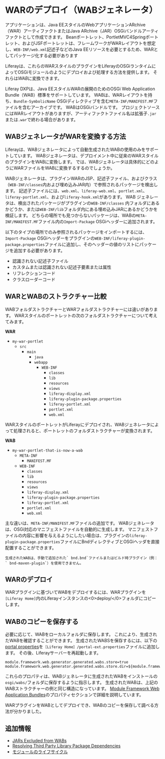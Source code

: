 # WARのデプロイ（WABジェネレータ）

アプリケーションは、Java EEスタイルのWebアプリケーションARchive（WAR）アーティファクトまたはJava ARchive（JAR）OSGiバンドルアーティファクトとして作成できます。 Beanポートレット、PortletMVC4Springポートレット、およびJSFポートレットは、フレームワークがWARレイアウトを想定し、`WEB-INF/web.xml`記述子などのJava EEリソースを必要とするため、WARとしてパッケージ化する必要があります

Liferayは、これらのWARスタイルのプラグインをLiferayのOSGiランタイムによってOSGiモジュールのようにデプロイおよび処理する方法を提供します。 それらは*WAB*に変換できます。

Liferay DXPは、Java EEスタイルWARの展開のためのOSGi Web Application Bundle（WAB）標準をサポートしています。 WABは、WARレイアウトを持ち、`Bundle-SymbolicName` OSGiディレクティブを含む`META-INF/MANIFEST.MF`ファイルを含むアーカイブです。 WABはOSGiバンドルです。 プロジェクトソースにはWARレイアウトがありますが、アーティファクトファイル名は拡張子`.jar`または`.war`で終わる場合があります。

## WABジェネレータがWARを変換する方法

Liferayは、WABジェネレータによって自動生成されたWABの使用のみをサポートしています。 WABジェネレータは、デプロイメント中に従来のWARスタイルのプラグインをWABに変換します。 では、WABジェネレータは具体的にどのようにWARファイルをWABに変換するするのでしょうか。

WABジェネレータは、プラグインWARのJSP、記述子ファイル、およびクラス（`WEB-INF/classes`内および埋め込みJAR内）で参照されるパッケージを検出します。 記述子ファイルには、`web.xml`、`liferay-web.xml`、`portlet.xml`、`liferay-portlet.xml`、および`liferay-hook.xml`があります。 WAB ジェネレータは、検出されたパッケージがプラグインの`WEB-INF/classes` 内フォルダにあるかどうか、または`WEB-INF/lib`フォルダ内にある埋め込みJARにあるかどうかを検証します。 どちらの場所でも見つからないパッケージは、WABの`META-INF/MANIFEST.MF`ファイル内の`Import-Package` OSGiヘッダーに追加されます。

以下のタイプの場所でのみ参照されるパッケージをインポートするには、`Import-Package` OSGiヘッダーをプラグインの`WEB-INF/liferay-plugin-package.properties`ファイルに追加し、そのヘッダーの値のリストにパッケージを追加する必要があります。

* 認識されない記述子ファイル
* カスタムまたは認識されない記述子要素または属性
* リフレクションコード
* クラスローダーコード

## WARとWABのストラクチャー比較

WABフォルダストラクチャーとWARフォルダストラクチャーには違いがあります。 WARスタイルのポートレットの次のフォルダストラクチャーについて考えてみます。

**WAR**

* `my-war-portlet`
    * `src`
        * `main`
            * `java`
            * `webapp`
                * `WEB-INF`
                    * `classes`
                    * `lib`
                    * `resources`
                    * `views`
                    * `liferay-display.xml`
                    * `liferay-plugin-package.properties`
                    * `liferay-portlet.xml`
                    * `portlet.xml`
                    * `web.xml`

WARスタイルのポートレットがLiferayにデプロイされ、WABジェネレータによって処理されると、ポートレットのフォルダストラクチャーが変換されます。

**WAB**

* `my-war-portlet-that-is-now-a-wab`
    * `META-INF`
        * `MANIFEST.MF`
    * `WEB-INF`
        * `classes`
        * `lib`
        * `resources`
        * `views`
        * `liferay-display.xml`
        * `liferay-plugin-package.properties`
        * `liferay-portlet.xml`
        * `portlet.xml`
        * `web.xml`

主な違いは、`META-INF/MANIFEST.MF`ファイルの追加です。 WABジェネレータは、OSGi対応のマニフェストファイルを自動的に生成します。 マニフェストファイルの内容に影響を与えるようにしたい場合は、プラグインの`liferay-plugin-package.properties`ファイルにBndディレクティブとOSGiヘッダを直接配置することができます。

```{note}
生成されたWABは、手動で追加された` bnd.bnd`ファイルまたはビルド時プラグイン（例：` bnd-maven-plugin`）を使用できません。
```

## WARのデプロイ

WARプラグインに基づいてWABをデプロイするには、WARプラグインを`[Liferay Home]`内のLiferayインスタンスの<0>deploy/</0>フォルダにコピーします。

## WABのコピーを保存する

必要に応じて、WABをローカルフォルダに保存します。 これにより、生成されたWABを確認することができます。 生成されたWABSを保存するには、以下の[portal properties](../../installation-and-upgrades/reference/portal-properties.md)を`［Liferay Home］/portal-ext.properties`ファイルに追加します。 その後、Liferayサーバーを再起動します。

```properties
module.framework.web.generator.generated.wabs.store=true
module.framework.web.generator.generated.wabs.store.dir=${module.framework.base.dir}/wabs
```

これらのプロパティは、WABジェネレータに生成されたWABをインストールの`osgi/wabs/`フォルダに保存するように指示します。 生成されたWABは、上記のWABストラクチャーの例と同じ構造になっています。 [Module Framework Web Application Bundles](https://learn.liferay.com/reference/latest/en/dxp/propertiesdoc/portal.properties.html#Module%20Framework%20Web%20Application%20Bundles)のプロパティセクションで詳細を説明しています。

WARプラグインをWABとしてデプロイでき、WABのコピーを保存して調べる方法が分かりました。

## 追加情報

* [JARs Excluded from WABs](./jars-excluded-from-wabs.md)
* [Resolving Third Party Library Package Dependencies](../../liferay-internals/fundamentals/configuring-dependencies/resolving-third-party-library-package-dependencies.md)
* [モジュールのライフサイクル](../../liferay-internals/architecture/module-lifecycle.md)